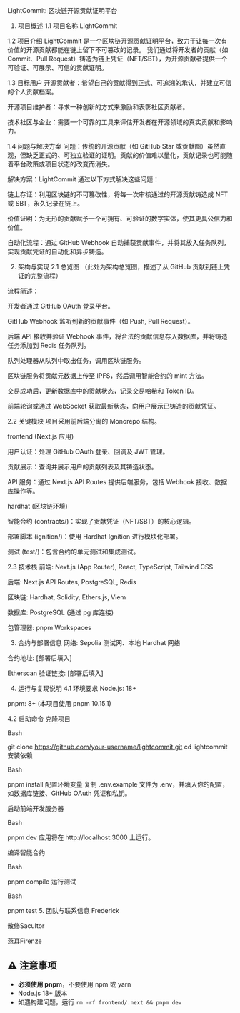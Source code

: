 LightCommit: 区块链开源贡献证明平台
1. 项目概述
1.1 项目名称
LightCommit

1.2 项目介绍
LightCommit 是一个区块链开源贡献证明平台，致力于让每一次有价值的开源贡献都能在链上留下不可篡改的记录。 我们通过将开发者的贡献（如 Commit、Pull Request）铸造为链上凭证（NFT/SBT），为开源贡献者提供一个可验证、可展示、可信的贡献证明。

1.3 目标用户
开源贡献者：希望自己的贡献得到正式、可追溯的承认，并建立可信的个人贡献档案。

开源项目维护者：寻求一种创新的方式来激励和表彰社区贡献者。

技术社区与企业：需要一个可靠的工具来评估开发者在开源领域的真实贡献和影响力。

1.4 问题与解决方案
问题：传统的开源贡献（如 GitHub Star 或贡献图）虽然直观，但缺乏正式的、可独立验证的证明。贡献的价值难以量化，贡献记录也可能随着平台政策或项目状态的改变而消失。

解决方案：LightCommit 通过以下方式解决这些问题：

链上存证：利用区块链的不可篡改性，将每一次审核通过的开源贡献铸造成 NFT 或 SBT，永久记录在链上。

价值证明：为无形的贡献赋予一个可拥有、可验证的数字实体，使其更具公信力和价值。

自动化流程：通过 GitHub Webhook 自动捕获贡献事件，并将其放入任务队列，实现贡献凭证的自动化和异步铸造。

2. 架构与实现
2.1 总览图
（此处为架构总览图，描述了从 GitHub 贡献到链上凭证的完整流程）

流程简述：

开发者通过 GitHub OAuth 登录平台。

GitHub Webhook 监听到新的贡献事件（如 Push, Pull Request）。

后端 API 接收并验证 Webhook 事件，将合法的贡献信息存入数据库，并将铸造任务添加到 Redis 任务队列。

队列处理器从队列中取出任务，调用区块链服务。

区块链服务将贡献元数据上传至 IPFS，然后调用智能合约的 mint 方法。

交易成功后，更新数据库中的贡献状态，记录交易哈希和 Token ID。

前端轮询或通过 WebSocket 获取最新状态，向用户展示已铸造的贡献凭证。

2.2 关键模块
项目采用前后端分离的 Monorepo 结构。

frontend (Next.js 应用)

用户认证：处理 GitHub OAuth 登录、回调及 JWT 管理。

贡献展示：查询并展示用户的贡献列表及其铸造状态。

API 服务：通过 Next.js API Routes 提供后端服务，包括 Webhook 接收、数据库操作等。

hardhat (区块链环境)

智能合约 (contracts/)：实现了贡献凭证（NFT/SBT）的核心逻辑。

部署脚本 (ignition/)：使用 Hardhat Ignition 进行模块化部署。

测试 (test/)：包含合约的单元测试和集成测试。

2.3 技术栈
前端: Next.js (App Router), React, TypeScript, Tailwind CSS

后端: Next.js API Routes, PostgreSQL, Redis

区块链: Hardhat, Solidity, Ethers.js, Viem

数据库: PostgreSQL (通过 pg 库连接)

包管理器: pnpm Workspaces

3. 合约与部署信息
网络: Sepolia 测试网、本地 Hardhat 网络

合约地址: [部署后填入]

Etherscan 验证链接: [部署后填入]

4. 运行与复现说明
4.1 环境要求
Node.js: 18+

pnpm: 8+ (本项目使用 pnpm 10.15.1)

4.2 启动命令
克隆项目

Bash

git clone https://github.com/your-username/lightcommit.git
cd lightcommit
安装依赖

Bash

pnpm install
配置环境变量 复制 .env.example 文件为 .env，并填入你的配置，如数据库链接、GitHub OAuth 凭证和私钥。

启动前端开发服务器

Bash

pnpm dev
应用将在 http://localhost:3000 上运行。

编译智能合约

Bash

pnpm compile
运行测试

Bash

pnpm test
5. 团队与联系信息
Frederick

散修Sacultor

燕耳Firenze

## ⚠️ 注意事项

- **必须使用 pnpm**，不要使用 npm 或 yarn
- Node.js 18+ 版本
- 如遇构建问题，运行 `rm -rf frontend/.next && pnpm dev`
